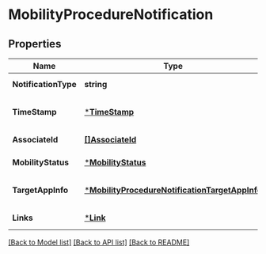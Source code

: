 # MobilityProcedureNotification

## Properties
Name | Type | Description | Notes
------------ | ------------- | ------------- | -------------
**NotificationType** | **string** | Shall be set to \&quot;MobilityProcedureNotification\&quot;. | [default to null]
**TimeStamp** | [***TimeStamp**](TimeStamp.md) |  | [optional] [default to null]
**AssociateId** | [**[]AssociateId**](AssociateId.md) | 1 to N identifiers to associate the information for specific | [default to null]
**MobilityStatus** | [***MobilityStatus**](MobilityStatus.md) |  | [default to null]
**TargetAppInfo** | [***MobilityProcedureNotificationTargetAppInfo**](MobilityProcedureNotification_targetAppInfo.md) |  | [optional] [default to null]
**Links** | [***Link**](Link.md) |  | [default to null]

[[Back to Model list]](../README.md#documentation-for-models) [[Back to API list]](../README.md#documentation-for-api-endpoints) [[Back to README]](../README.md)


